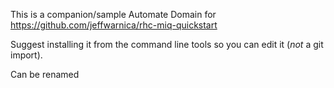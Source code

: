 This is a companion/sample Automate Domain for https://github.com/jeffwarnica/rhc-miq-quickstart

Suggest installing it from the command line tools so you can edit it (_not_ a git import). 

Can be renamed
